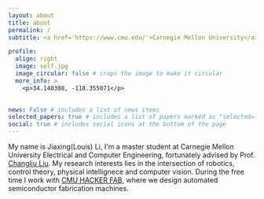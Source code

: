 ```yaml
---
layout: about
title: about
permalink: /
subtitle: <a href='https://www.cmu.edu/'>Carnegie Mellon University</a>. 5000 Forbes Ave

profile:
  align: right
  image: self.jpg
  image_circular: false # crops the image to make it circular
  more_info: >
    <p>34.140308, -118.355071</p>
    

news: False # includes a list of news items
selected_papers: true # includes a list of papers marked as "selected={true}"
social: true # includes social icons at the bottom of the page
---
```



My name is Jiaxing(Louis) Li, I'm a master student at Carnegie Mellon University Electrical and Computer Engineering, fortunately advised by Prof. [Changliu Liu](https://www.ri.cmu.edu/ri-faculty/changliu-liu/). My research interests lies in the intersection of robotics, control theory, physical intellignece and computer vision. During the free time I work with [CMU HACKER FAB](https://hackerfab.ece.cmu.edu/), where we design automated semiconductor fabrication machines.
